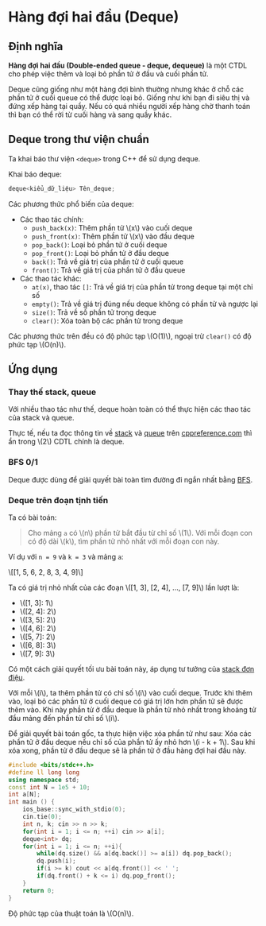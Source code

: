 # Hàng đợi hai đầu (Deque)

## Định nghĩa

**Hàng đợi hai đầu (Double-ended queue - deque, dequeue)** là một CTDL cho phép việc thêm và loại bỏ phần tử ở đầu và cuối phần tử. 

Deque cũng giống như một hàng đợi bình thường nhưng khác ở chỗ các phần tử ở cuối queue có thể được loại bỏ. Giống như khi bạn đi siêu thị và đứng xếp hàng tại quầy. Nếu có quá nhiều người xếp hàng chờ thanh toán thì bạn có thể rời từ cuối hàng và sang quầy khác.

## Deque trong thư viện chuẩn

Ta khai báo thư viện `<deque>` trong C++ để sử dụng deque.

Khai báo deque:

```C++
deque<kiểu_dữ_liệu> Tên_deque;
```

Các phương thức phổ biến của deque:

- Các thao tác chính:
	- `push_back(x)`: Thêm phần tử \\(x\\) vào cuối deque
	- `push_front(x)`: Thêm phần tử \\(x\\) vào đầu deque
	- `pop_back()`: Loại bỏ phần tử ở cuối deque
	- `pop_front()`: Loại bỏ phần tử ở đầu deque
	- `back()`: Trả về giá trị của phần tử ở cuối queue
	- `front()`: Trả về giá trị của phần tử ở đầu queue
- Các thao tác khác:
	- `at(x)`, thao tác `[]`: Trả về giá trị của phần tử trong deque tại một chỉ số
	- `empty()`: Trả về giá trị đúng nếu deque không có phần tử và ngược lại
	- `size()`: Trả về số phần tử trong deque
	- `clear()`: Xóa toàn bộ các phần tử trong deque

Các phương thức trên đều có độ phức tạp \\(O(1)\\), ngoại trừ `clear()` có độ phức tạp \\(O(n)\\).

## Ứng dụng

### Thay thế stack, queue

Với nhiều thao tác như thế, deque hoàn toàn có thể thực hiện các thao tác của stack và queue.

Thực tế, nếu ta đọc thông tin về [stack](https://en.cppreference.com/w/cpp/container/stack) và [queue](https://en.cppreference.com/w/cpp/container/queue) trên [cppreference.com](https://cppreference.com) thì ẩn trong \\(2\\) CDTL chính là deque.  

### BFS 0/1

Deque được dùng để giải quyết bài toàn tìm đường đi ngắn nhất bằng [BFS](../graph-theory/dijkstra.md#bfs-01).

### Deque trên đoạn tịnh tiến

Ta có bài toán:

> Cho mảng `a` có \\(n\\) phần tử bắt đầu từ chỉ số \\(1\\). Với mỗi đoạn con có độ dài \\(k\\), tìm phần tử nhỏ nhất với mỗi đoạn con này.

Ví dụ với `n = 9` và `k = 3` và mảng `a`:

\\[[1, 5, 6, 2, 8, 3, 4, 9]\\]

Ta có giá trị nhỏ nhất của các đoạn \\([1, 3], [2, 4], ..., [7, 9]\\) lần lượt là: 
- \\([1, 3]: 1\\)
- \\([2, 4]: 2\\)
- \\([3, 5]: 2\\)
- \\([4, 6]: 2\\)
- \\([5, 7]: 2\\)
- \\([6, 8]: 3\\)
- \\([7, 9]: 3\\)

Có một cách giải quyết tối ưu bài toán này, áp dụng tư tưởng của [stack đơn điệu](stack.md#stack-đơn-điệu).

Với mỗi \\(i\\), ta thêm phần tử có chỉ số \\(i\\) vào cuối deque. Trước khi thêm vào, loại bỏ các phần tử ở cuối deque có giá trị lớn hơn phần tử sẽ được thêm vào. Khi này phần tử ở đầu deque là phần tử nhỏ nhất trong khoảng tử đầu mảng đến phần tử chỉ số \\(i\\).

Để giải quyết bài toán gốc, ta thực hiện việc xóa phần tử như sau: Xóa các phần tử ở đầu deque nếu chỉ số của phần tử ấy nhỏ hơn \\(i - k + 1\\). Sau khi xóa xong, phần tử ở đầu deque sẽ là phần tử ở đầu hàng đợi hai đầu này.

```C++
#include <bits/stdc++.h>
#define ll long long
using namespace std;
const int N = 1e5 + 10;
int a[N];
int main () {
	ios_base::sync_with_stdio(0);
	cin.tie(0);
	int n, k; cin >> n >> k;
	for(int i = 1; i <= n; ++i) cin >> a[i];
	deque<int> dq;
	for(int i = 1; i <= n; ++i){
		while(dq.size() && a[dq.back()] >= a[i]) dq.pop_back();
		dq.push(i);
		if(i >= k) cout << a[dq.front()] << ' ';
		if(dq.front() + k <= i) dq.pop_front();
	}
	return 0;
}
``` 

Độ phức tạp của thuật toán là \\(O(n)\\).